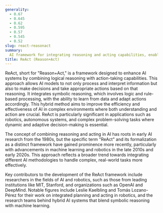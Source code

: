 ```yaml
---
generality:
  - 0.67
  - 0.645
  - 0.62
  - 0.595
  - 0.57
  - 0.545
  - 0.52
slug: react-reasonact
summary:
  AI framework for integrating reasoning and acting capabilities, enabling models to make decisions based on both logic and learned actions.
title: ReAct (Reason+Act)
---
```


ReAct, short for "Reason+Act," is a framework designed to enhance AI systems by combining logical reasoning with action-taking capabilities. This approach allows AI models to not only process and interpret information but also to make decisions and take appropriate actions based on that reasoning. It integrates symbolic reasoning, which involves logic and rule-based processing, with the ability to learn from data and adapt actions accordingly. This hybrid method aims to improve the efficiency and effectiveness of AI in complex environments where both understanding and action are crucial. ReAct is particularly significant in applications such as robotics, autonomous systems, and complex problem-solving tasks where dynamic and adaptive decision-making is essential.

The concept of combining reasoning and acting in AI has roots in early AI research from the 1980s, but the specific term "ReAct" and its formalization as a distinct framework have gained prominence more recently, particularly with advancements in machine learning and robotics in the late 2010s and early 2020s. This approach reflects a broader trend towards integrating different AI methodologies to handle complex, real-world tasks more effectively.

Key contributors to the development of the ReAct framework include researchers in the fields of AI and robotics, such as those from leading institutions like MIT, Stanford, and organizations such as OpenAI and DeepMind. Notable figures include Leslie Kaelbling and Tomás Lozano-Pérez for their work on integrated planning and acting in robotics, and the research teams behind hybrid AI systems that blend symbolic reasoning with machine learning.

